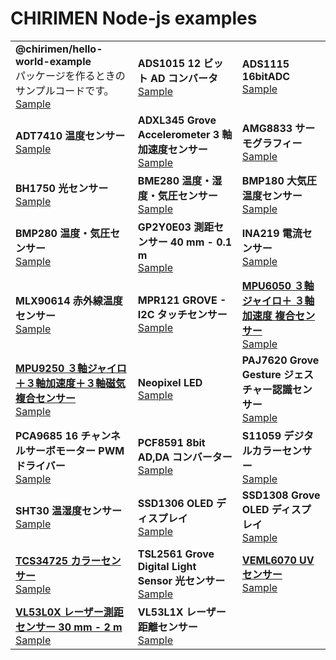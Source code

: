 # CHIRIMEN Node-js examples



|                                                              |                                                              |                                                              |
| ------------------------------------------------------------ | ------------------------------------------------------------ | ------------------------------------------------------------ |
| **@chirimen/hello-world-example**<br/>パッケージを作るときのサンプルコードです。<br/>[Sample](./node-examples/hello-world/sample) | **ADS1015 12 ビット AD コンバータ**<br/>[Sample](./node-examples/ads1015/sample) | **ADS1115 16bitADC**<br/>[Sample](./node-examples/ads1x15/sample) |
| **ADT7410 温度センサー**<br/>[Sample](./node-examples/adt7410/sample) | **ADXL345 Grove Accelerometer 3 軸加速度センサー**<br/>[Sample](./node-examples/adxl345/sample) | **AMG8833 サーモグラフィー**<br/>[Sample](./node-examples/amg8833/sample) |
| **BH1750 光センサー**<br/>[Sample](./node-examples/bh1750/sample) | **BME280 温度・湿度・気圧センサー**<br/>[Sample](./node-examples/bme280/sample) | **BMP180 大気圧温度センサー**<br/>[Sample](./node-examples/bmp180/sample) |
| **BMP280 温度・気圧センサー**<br/>[Sample](./node-examples/bmp280/sample) | **GP2Y0E03 測距センサー 40 mm - 0.1 m**<br/>[Sample](./node-examples/gp2y0e03/sample) | **INA219 電流センサー**<br/>[Sample](./node-examples/ina219/sample) |
| **MLX90614 赤外線温度センサー**<br/>[Sample](./node-examples/mlx90614/sample) | **MPR121 GROVE - I2C タッチセンサー**<br/>[Sample](./node-examples/mpr121/sample) | **<u>MPU6050 ３軸ジャイロ＋ ３軸加速度 複合センサー</u>**<br/>[Sample](./node-examples/mpu6050/sample) |
| **<u>MPU9250 ３軸ジャイロ＋３軸加速度＋３軸磁気 複合センサー</u>**<br/>[Sample](./node-examples/mpu9250/sample) | **Neopixel LED**<br/>[Sample](./node-examples/neopixel-i2c/sample) | **PAJ7620 Grove Gesture ジェスチャー認識センサー**<br/>[Sample](./node-examples/paj7620/sample) |
| **PCA9685 16 チャンネルサーボモーター PWM ドライバー**<br/>[Sample](./node-examples/pca9685/sample) | **PCF8591 8bit AD,DA コンバーター**<br/>[Sample](./node-examples/pcf8591/sample) | **S11059 デジタルカラーセンサー**<br/>[Sample](./node-examples/s11059/sample) |
| **SHT30 温湿度センサー**<br/>[Sample](./node-examples/sht30/sample) | **SSD1306 OLED ディスプレイ**<br/>[Sample](./node-examples/ssd1306/sample) | **SSD1308 Grove OLED ディスプレイ**<br/>[Sample](./node-examples/ssd1308/sample) |
| **<u>TCS34725 カラーセンサー</u>**<br/>[Sample](./node-examples/tcs34725/sample) | **TSL2561 Grove Digital Light Sensor 光センサー**<br/>[Sample](./node-examples/tsl2561/sample) | <u>**VEML6070 UV センサー**</u><br/>[Sample](./node-examples/veml6070/sample) |
| **<u>VL53L0X レーザー測距センサー 30 mm - 2 m</u>**<br/>[Sample](./node-examples/vl53l0x/sample) | **VL53L1X レーザー距離センサー**<br/>[Sample](./node-examples/vl53l1x/sample) |                                                              |

